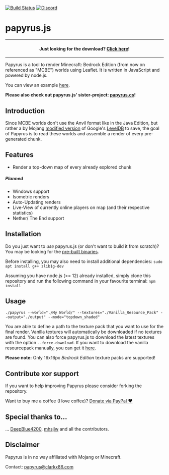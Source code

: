 [![Build Status](https://travis-ci.com/clarkx86/papyrusjs.svg?branch=master)](https://travis-ci.com/clarkx86/papyrusjs) [![Discord](https://img.shields.io/discord/569841820092203011.svg?logo=discord&logoColor=white)](https://discord.gg/J2sBaXa)
# papyrus.js
<html>
    <body>
        <div style="text-align: center;">
            <hr>
            <h4>Just looking for the download? <a href="https://github.com/clarkx86/papyrusjs/releases/latest">Click here</a>!</h4>
            <hr>
        </div>
    </body>
</html>
Papyrus is a tool to render Minecraft: Bedrock Edition (from now on referenced as "MCBE") worlds using Leaflet. It is written in JavaScript and powered by node.js.

You can view an example [here](http://map.bedrock.clarkx86.com/demo).

**Please also check out papyrus.js' sister-project: [papyrus.cs](https://github.com/mjungnickel18/papyruscs/)!**

## Introduction
Since MCBE worlds don't use the Anvil format like in the Java Edition, but rather a by Mojang [modified version](https://github.com/Mojang/leveldb-mcpe) of Google's [LevelDB](https://github.com/google/leveldb) to save, the goal of Papyrus is to read these worlds and assemble a render of every pre-generated chunk.

## Features
- Render a top-down map of every already explored chunk
##### Planned
- Windows support
- Isometric renders
- Auto-Updating renders
- Live-View of currently online players on map (and their respective statistics)
- Nether/ The End support

## Installation
Do you just want to *use* papyrus.js (or don't want to build it from scratch)? You may be looking for the [pre-built binaries](https://github.com/clarkx86/papyrusjs/releases).

Before installing, you may also need to install additional dependencies:
```sudo apt install g++ zlib1g-dev```

Assuming you have node.js (>= 12) already installed, simply clone this repository and run the following command in your favourite terminal:
```npm install```

## Usage
```./papyrus --world="./My World/" --textures="./Vanilla_Resource_Pack" --output="./output" --mode="topdown_shaded"```

You are able to define a path to the texture pack that you want to use for the final render. Vanilla textures will automatically be downloaded if no textures are found. You can also force papyrus.js to download the latest textures with the option `--force-download`. If you want to download the vanilla resourcepack manually, you can get it [here](https://aka.ms/resourcepacktemplate).

**Please note:** Only 16x16px *Bedrock Edition* texture packs are supported!

## Contribute xor support
If you want to help improving Papyrus please consider forking the repository.

Want to buy me a coffee (I love coffee)? [Donate via PayPal ♥](https://paypal.me/clarkstuehmer)

## Special thanks to...
... [DeepBlue4200](https://github.com/mjungnickel18), [mhsjlw](https://github.com/mhsjlw) and all the contributors.

## Disclaimer
Papyrus is in no way affiliated with Mojang or Minecraft.

Contact: [papyrus@clarkx86.com](mailto:papyrus@clarkx86.com?subject=GitHub%20Papyrus)